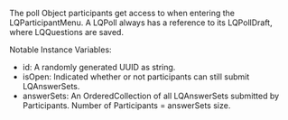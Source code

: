 The poll Object participants get access to when entering the LQParticipantMenu. A LQPoll always has a reference to its LQPollDraft, where LQQuestions are saved.

Notable Instance Variables:
- id: A randomly generated UUID as string.
- isOpen: Indicated whether or not participants can still submit LQAnswerSets.
- answerSets: An OrderedCollection of all LQAnswerSets submitted by Participants. Number of Participants = answerSets size.
